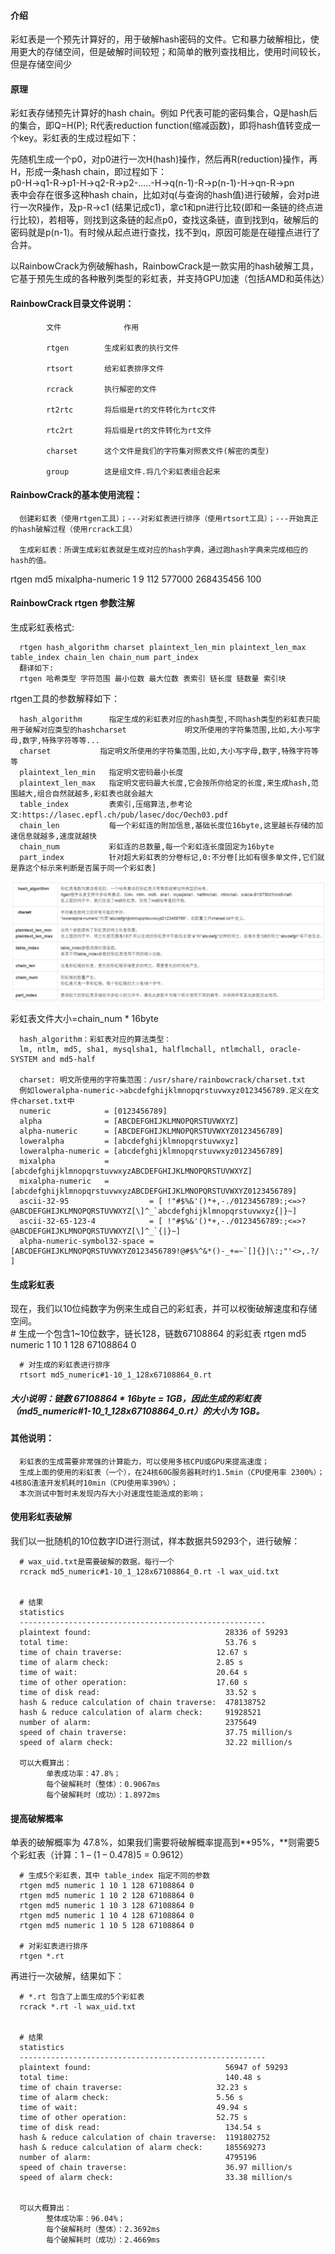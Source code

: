 #### 介绍
彩虹表是一个预先计算好的，用于破解hash密码的文件。它和暴力破解相比，使用更大的存储空间，但是破解时间较短；和简单的散列查找相比，使用时间较长，但是存储空间少  

#### 原理
彩虹表存储预先计算好的hash chain。例如 P代表可能的密码集合，Q是hash后的集合，即Q=H(P); R代表reduction function(缩减函数)，即将hash值转变成一个key。彩虹表的生成过程如下：  

先随机生成一个p0，对p0进行一次H(hash)操作，然后再R(reduction)操作，再H，形成一条hash chain，即过程如下：  
p0-H->q1-R->p1-H->q2-R->p2-.....-H->q(n-1)-R->p(n-1)-H->qn-R->pn  
表中会存在很多这种hash chain，比如对q(与查询的hash值)进行破解，会对p进行一次R操作，及p-R->c1 (结果记成c1)，拿c1和pn进行比较(即和一条链的终点进行比较)，若相等，则找到这条链的起点p0，查找这条链，直到找到q，破解后的密码就是p(n-1)。有时候从起点进行查找，找不到q，原因可能是在碰撞点进行了合并。  

以RainbowCrack为例破解hash，RainbowCrack是一款实用的hash破解工具，它基于预先生成的各种散列类型的彩虹表，并支持GPU加速（包括AMD和英伟达）

#### RainbowCrack目录文件说明：  
            文件              作用

            rtgen        生成彩虹表的执行文件

            rtsort       给彩虹表排序文件

            rcrack       执行解密的文件

            rt2rtc       将后缀是rt的文件转化为rtc文件

            rtc2rt       将后缀是rt的文件转化为rt文件

            charset      这个文件是我们的字符集对照表文件(解密的类型)

            group        这是组文件.将几个彩虹表组合起来

#### RainbowCrack的基本使用流程：
      创建彩虹表（使用rtgen工具）；---对彩虹表进行排序（使用rtsort工具）；---开始真正的hash破解过程（使用rcrack工具）

      生成彩虹表：所谓生成彩虹表就是生成对应的hash字典，通过跑hash字典来完成相应的hash的值。

rtgen md5 mixalpha-numeric 1 9 112 577000 268435456 100


#### RainbowCrack rtgen 参数注解
生成彩虹表格式:  

      rtgen hash_algorithm charset plaintext_len_min plaintext_len_max table_index chain_len chain_num part_index
      翻译如下:  
      rtgen 哈希类型 字符范围 最小位数 最大位数 表索引 链长度 链数量 索引块  

rtgen工具的参数解释如下：  

      hash_algorithm      指定生成的彩虹表对应的hash类型,不同hash类型的彩虹表只能用于破解对应类型的hashcharset             明文所使用的字符集范围,比如,大小写字母,数字,特殊字符等等...
      charset		    指定明文所使用的字符集范围,比如,大小写字母,数字,特殊字符等等
      plaintext_len_min   指定明文密码最小长度
      plaintext_len_max   指定明文密码最大长度,它会按所你给定的长度,来生成hash,范围越大,组合自然就越多,彩虹表也就会越大 
      table_index         表索引,压缩算法,参考论文:https://lasec.epfl.ch/pub/lasec/doc/Oech03.pdf
      chain_len           每一个彩虹连的附加信息,基础长度位16byte,这里越长存储的加速信息就越多,速度就越快
      chain_num           彩虹连的总数量,每一个彩虹连长度固定为16byte
      part_index          针对超大彩虹表的分卷标记,0:不分卷[比如有很多单文件,它们就是靠这个标示来判断是否属于同一个彩虹表]

![alt text](image/rtgen.png)  

彩虹表文件大小=chain_num * 16byte​  

      hash_algorithm：彩虹表对应的算法类型：
      lm, ntlm, md5, sha1, mysqlsha1, halflmchall, ntlmchall, oracle-SYSTEM and md5-half

      charset: 明文所使用的字符集范围：/usr/share/rainbowcrack/charset.txt
      例如loweralpha-numeric->abcdefghijklmnopqrstuvwxyz0123456789.定义在文件charset.txt中
      numeric            = [0123456789]
      alpha              = [ABCDEFGHIJKLMNOPQRSTUVWXYZ]
      alpha-numeric      = [ABCDEFGHIJKLMNOPQRSTUVWXYZ0123456789]
      loweralpha         = [abcdefghijklmnopqrstuvwxyz]
      loweralpha-numeric = [abcdefghijklmnopqrstuvwxyz0123456789]
      mixalpha           = [abcdefghijklmnopqrstuvwxyzABCDEFGHIJKLMNOPQRSTUVWXYZ]
      mixalpha-numeric   = [abcdefghijklmnopqrstuvwxyzABCDEFGHIJKLMNOPQRSTUVWXYZ0123456789]
      ascii-32-95                  = [ !"#$%&'()*+,-./0123456789:;<=>?@ABCDEFGHIJKLMNOPQRSTUVWXYZ[\]^_`abcdefghijklmnopqrstuvwxyz{|}~]
      ascii-32-65-123-4            = [ !"#$%&'()*+,-./0123456789:;<=>?@ABCDEFGHIJKLMNOPQRSTUVWXYZ[\]^_`{|}~]
      alpha-numeric-symbol32-space = [ABCDEFGHIJKLMNOPQRSTUVWXYZ0123456789!@#$%^&*()-_+=~`[]{}|\:;"'<>,.?/ ]

#### 生成彩虹表  
现在，我们以10位纯数字为例来生成自己的彩虹表，并可以权衡破解速度和存储空间。  
      # 生成一个包含1~10位数字，链长128，链数67108864 的彩虹表
      rtgen md5 numeric 1 10 1 128 67108864 0

      # 对生成的彩虹表进行排序
      rtsort md5_numeric#1-10_1_128x67108864_0.rt

##### 大小说明：链数 67108864 * 16byte = 1GB，因此生成的彩虹表（md5_numeric#1-10_1_128x67108864_0.rt）的大小为 1GB。

#### 其他说明：
      彩虹表的生成需要非常强的计算能力，可以使用多核CPU或GPU来提高速度；
      生成上面的使用的彩虹表（一个），在24核60G服务器耗时约1.5min（CPU使用率 2300%）；4核8G渣渣开发机耗时10min（CPU使用率390%）；
      本次测试中暂时未发现内存大小对速度性能造成的影响；

#### 使用彩虹表破解  
我们以一批随机的10位数字ID进行测试，样本数据共59293个，进行破解：

      # wax_uid.txt是需要破解的数据，每行一个
      rcrack md5_numeric#1-10_1_128x67108864_0.rt -l wax_uid.txt
      
      
      # 结果
      statistics
      -------------------------------------------------------
      plaintext found:                              28336 of 59293
      total time:                                   53.76 s
      time of chain traverse:                     12.67 s
      time of alarm check:                        2.85 s
      time of wait:                               20.64 s
      time of other operation:                    17.60 s
      time of disk read:                            33.52 s
      hash & reduce calculation of chain traverse:  478138752
      hash & reduce calculation of alarm check:     91928521
      number of alarm:                              2375649
      speed of chain traverse:                      37.75 million/s
      speed of alarm check:                         32.22 million/s

      可以大概算出：
            单表成功率：47.8%；
            每个破解耗时（整体）：0.9067ms
            每个破解耗时（成功）：1.8972ms

#### 提高破解概率  
单表的破解概率为 47.8%，如果我们需要将破解概率提高到**95%，**则需要5个彩虹表（计算：1 – (1 – 0.478)5 = 0.9612）  

      # 生成5个彩虹表，其中 table_index 指定不同的参数
      rtgen md5 numeric 1 10 1 128 67108864 0
      rtgen md5 numeric 1 10 2 128 67108864 0
      rtgen md5 numeric 1 10 3 128 67108864 0
      rtgen md5 numeric 1 10 4 128 67108864 0
      rtgen md5 numeric 1 10 5 128 67108864 0
      
      # 对彩虹表进行排序
      rtgen *.rt

再进行一次破解，结果如下：

      # *.rt 包含了上面生成的5个彩虹表
      rcrack *.rt -l wax_uid.txt
      
      
      # 结果
      statistics
      -------------------------------------------------------
      plaintext found:                              56947 of 59293
      total time:                                   140.48 s
      time of chain traverse:                     32.23 s
      time of alarm check:                        5.56 s
      time of wait:                               49.94 s
      time of other operation:                    52.75 s
      time of disk read:                            134.54 s
      hash & reduce calculation of chain traverse:  1191802752
      hash & reduce calculation of alarm check:     185569273
      number of alarm:                              4795196
      speed of chain traverse:                      36.97 million/s
      speed of alarm check:                         33.38 million/s


      可以大概算出：
            整体成功率：96.04%；
            每个破解耗时（整体）：2.3692ms
            每个破解耗时（成功）：2.4669ms